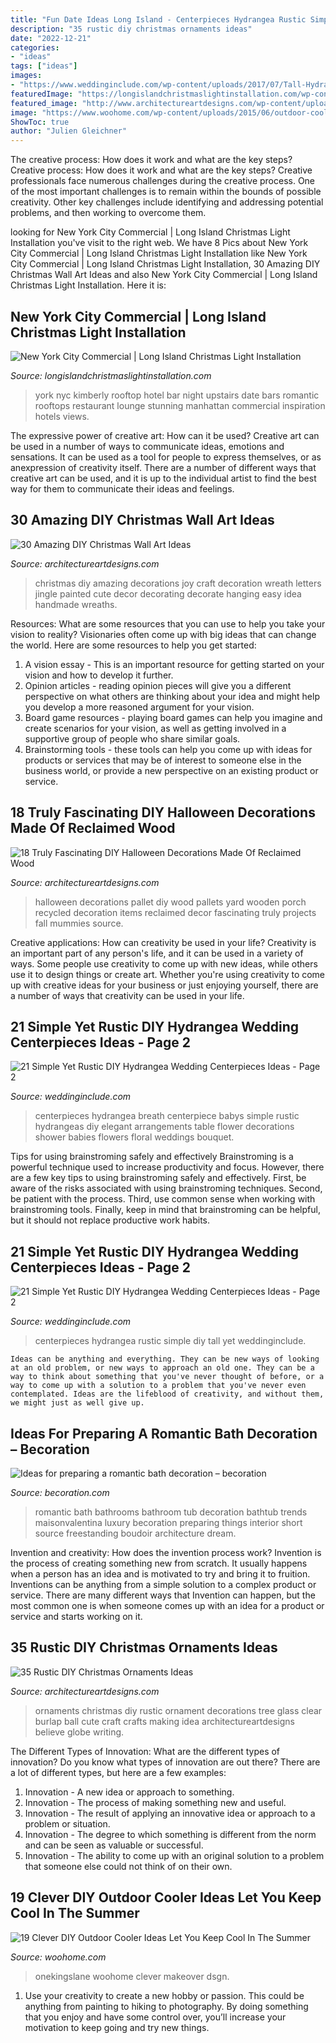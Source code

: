 ```yaml
---
title: "Fun Date Ideas Long Island - Centerpieces Hydrangea Rustic Simple Diy Tall Yet Weddinginclude"
description: "35 rustic diy christmas ornaments ideas"
date: "2022-12-21"
categories:
- "ideas"
tags: ["ideas"]
images:
- "https://www.weddinginclude.com/wp-content/uploads/2017/07/Tall-Hydrangea-Centerpieces.jpg"
featuredImage: "https://longislandchristmaslightinstallation.com/wp-content/gallery/commercial-new-york-city/764db2adc942a756551492ad32657d7a.jpg"
featured_image: "http://www.architectureartdesigns.com/wp-content/uploads/2013/12/619.jpg"
image: "https://www.woohome.com/wp-content/uploads/2015/06/outdoor-cooler-ideas-woohome-14.jpg"
ShowToc: true
author: "Julien Gleichner"
---
```



The creative process: How does it work and what are the key steps?
Creative process: How does it work and what are the key steps?
Creative professionals face numerous challenges during the creative process. One of the most important challenges is to remain within the bounds of possible creativity. Other key challenges include identifying and addressing potential problems, and then working to overcome them.

	

		
looking for New York City Commercial | Long Island Christmas Light Installation you've visit to the right web. We have 8 Pics about New York City Commercial | Long Island Christmas Light Installation like New York City Commercial | Long Island Christmas Light Installation, 30 Amazing DIY Christmas Wall Art Ideas and also New York City Commercial | Long Island Christmas Light Installation. Here it is:
		
    
## New York City Commercial | Long Island Christmas Light Installation

<img loading=lazy src="https://longislandchristmaslightinstallation.com/wp-content/gallery/commercial-new-york-city/764db2adc942a756551492ad32657d7a.jpg" onerror="this.onerror=null;this.src='https://tse1.mm.bing.net/th?id=OIP.dk2yrclCp1ZVFJKtMmV9egHaJ4&amp;pid=15.1';" alt="New York City Commercial | Long Island Christmas Light Installation">

_Source: longislandchristmaslightinstallation.com_

>york nyc kimberly rooftop hotel bar night upstairs date bars romantic rooftops restaurant lounge stunning manhattan commercial inspiration hotels views. 

	

The expressive power of creative art: How can it be used?
Creative art can be used in a number of ways to communicate ideas, emotions and sensations. It can be used as a tool for people to express themselves, or as anexpression of creativity itself. There are a number of different ways that creative art can be used, and it is up to the individual artist to find the best way for them to communicate their ideas and feelings.

    
## 30 Amazing DIY Christmas Wall Art Ideas

<img loading=lazy src="http://www.architectureartdesigns.com/wp-content/uploads/2013/12/619.jpg" onerror="this.onerror=null;this.src='https://tse1.mm.bing.net/th?id=OIP.iem4gh_jofXsUMlBHU5XRwHaHd&amp;pid=15.1';" alt="30 Amazing DIY Christmas Wall Art Ideas">

_Source: architectureartdesigns.com_

>christmas diy amazing decorations joy craft decoration wreath letters jingle painted cute decor decorating decorate hanging easy idea handmade wreaths. 

	

Resources: What are some resources that you can use to help you take your vision to reality?
Visionaries often come up with big ideas that can change the world. Here are some resources to help you get started: 
1. A vision essay - This is an important resource for getting started on your vision and how to develop it further. 
2. Opinion articles - reading opinion pieces will give you a different perspective on what others are thinking about your idea and might help you develop a more reasoned argument for your vision. 
3. Board game resources - playing board games can help you imagine and create scenarios for your vision, as well as getting involved in a supportive group of people who share similar goals. 
4. Brainstorming tools - these tools can help you come up with ideas for products or services that may be of interest to someone else in the business world, or provide a new perspective on an existing product or service.

    
## 18 Truly Fascinating DIY Halloween Decorations Made Of Reclaimed Wood

<img loading=lazy src="http://www.architectureartdesigns.com/wp-content/uploads/2016/09/15-8.jpg" onerror="this.onerror=null;this.src='https://tse2.mm.bing.net/th?id=OIP.d7_F82pkTBkZOq5DCjnEMwHaJ4&amp;pid=15.1';" alt="18 Truly Fascinating DIY Halloween Decorations Made Of Reclaimed Wood">

_Source: architectureartdesigns.com_

>halloween decorations pallet diy wood pallets yard wooden porch recycled decoration items reclaimed decor fascinating truly projects fall mummies source. 

	

Creative applications: How can creativity be used in your life?
Creativity is an important part of any person's life, and it can be used in a variety of ways. Some people use creativity to come up with new ideas, while others use it to design things or create art. Whether you're using creativity to come up with creative ideas for your business or just enjoying yourself, there are a number of ways that creativity can be used in your life.

    
## 21 Simple Yet Rustic DIY Hydrangea Wedding Centerpieces Ideas - Page 2

<img loading=lazy src="https://www.weddinginclude.com/wp-content/uploads/2017/07/Babys-Breath-and-White-Hydrangea-Centerpiece.jpg" onerror="this.onerror=null;this.src='https://tse2.mm.bing.net/th?id=OIP.wWyCACHFA8_Yut4Ld-433QHaLC&amp;pid=15.1';" alt="21 Simple Yet Rustic DIY Hydrangea Wedding Centerpieces Ideas - Page 2">

_Source: weddinginclude.com_

>centerpieces hydrangea breath centerpiece babys simple rustic hydrangeas diy elegant arrangements table flower decorations shower babies flowers floral weddings bouquet. 

	

Tips for using brainstroming safely and effectively
Brainstroming is a powerful technique used to increase productivity and focus. However, there are a few key tips to using brainstroming safely and effectively. First, be aware of the risks associated with using brainstroming techniques. Second, be patient with the process. Third, use common sense when working with brainstroming tools. Finally, keep in mind that brainstroming can be helpful, but it should not replace productive work habits.

    
## 21 Simple Yet Rustic DIY Hydrangea Wedding Centerpieces Ideas - Page 2

<img loading=lazy src="https://www.weddinginclude.com/wp-content/uploads/2017/07/Tall-Hydrangea-Centerpieces.jpg" onerror="this.onerror=null;this.src='https://tse4.mm.bing.net/th?id=OIP.26jZrs855ihrOyi7frG2HgHaLG&amp;pid=15.1';" alt="21 Simple Yet Rustic DIY Hydrangea Wedding Centerpieces Ideas - Page 2">

_Source: weddinginclude.com_

>centerpieces hydrangea rustic simple diy tall yet weddinginclude. 

	


    Ideas can be anything and everything. They can be new ways of looking at an old problem, or new ways to approach an old one. They can be a way to think about something that you've never thought of before, or a way to come up with a solution to a problem that you've never even contemplated. Ideas are the lifeblood of creativity, and without them, we might just as well give up.

    
## Ideas For Preparing A Romantic Bath Decoration – Becoration

<img loading=lazy src="https://becoration.com/wp-content/uploads/2015/08/romantic-bath-decor4.jpg" onerror="this.onerror=null;this.src='https://tse3.mm.bing.net/th?id=OIP.mEEPuiqlDqtY-Kjq4GXGWAHaLJ&amp;pid=15.1';" alt="Ideas for preparing a romantic bath decoration – becoration">

_Source: becoration.com_

>romantic bath bathrooms bathroom tub decoration bathtub trends maisonvalentina luxury becoration preparing things interior short source freestanding boudoir architecture dream. 

	

Invention and creativity: How does the invention process work?
Invention is the process of creating something new from scratch. It usually happens when a person has an idea and is motivated to try and bring it to fruition. Inventions can be anything from a simple solution to a complex product or service. There are many different ways that Invention can happen, but the most common one is when someone comes up with an idea for a product or service and starts working on it.

    
## 35 Rustic DIY Christmas Ornaments Ideas

<img loading=lazy src="http://www.architectureartdesigns.com/wp-content/uploads/2013/12/343.jpg" onerror="this.onerror=null;this.src='https://tse1.mm.bing.net/th?id=OIP.rwy0y37rxD48EVik0fBIKQHaJ4&amp;pid=15.1';" alt="35 Rustic DIY Christmas Ornaments Ideas">

_Source: architectureartdesigns.com_

>ornaments christmas diy rustic ornament decorations tree glass clear burlap ball cute craft crafts making idea architectureartdesigns believe globe writing. 

	

The Different Types of Innovation: What are the different types of innovation?
Do you know what types of innovation are out there? There are a lot of different types, but here are a few examples: 
1. Innovation - A new idea or approach to something. 
2. Innovation - The process of making something new and useful. 
3. Innovation - The result of applying an innovative idea or approach to a problem or situation. 
4. Innovation - The degree to which something is different from the norm and can be seen as valuable or successful. 
5. Innovation - The ability to come up with an original solution to a problem that someone else could not think of on their own.

    
## 19 Clever DIY Outdoor Cooler Ideas Let You Keep Cool In The Summer

<img loading=lazy src="https://www.woohome.com/wp-content/uploads/2015/06/outdoor-cooler-ideas-woohome-14.jpg" onerror="this.onerror=null;this.src='https://tse1.mm.bing.net/th?id=OIP.fzLKgrsi-p-2oY4n3SMD1QHaK4&amp;pid=15.1';" alt="19 Clever DIY Outdoor Cooler Ideas Let You Keep Cool In The Summer">

_Source: woohome.com_

>onekingslane woohome clever makeover dsgn. 

	

1. Use your creativity to create a new hobby or passion. This could be anything from painting to hiking to photography. By doing something that you enjoy and have some control over, you’ll increase your motivation to keep going and try new things.

